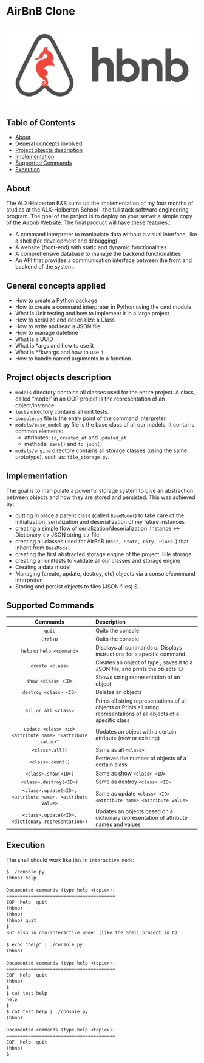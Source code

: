 # AirBnB Clone

![Logo](media/hbnb.png "hbnb logo")

## Table of Contents

<!-- TOC -->

* [About](#about)
* [General concepts involved](#general-concepts-applied)
* [Project objects description](#project-objects-description)
* [Implementation](#implementation)
* [Supported Commands](#supported-commands)
* [Execution](#execution)

<!-- TOC -->

## About

The ALX-Holberton B&B sums up the implementation of my four months of studies
at the ALX-Holberton School—the fullstack software engineering program.
The goal of the project is to deploy on your server a simple copy of the [Airbnb Website](https://www.airbnb.com/).
The final product will have these features::

* A command interpreter to manipulate data without a visual interface, like a shell (for development and debugging)
* A website (front-end) with static and dynamic functionalities
* A comprehensive database to manage the backend functionalities
* An API that provides a communication interface between the front and backend of the system.

## General concepts applied

* How to create a Python package
* How to create a command interpreter in Python using the cmd module
* What is Unit testing and how to implement it in a large project
* How to serialize and deserialize a Class
* How to write and read a JSON file
* How to manage datetime
* What is a UUID
* What is *args and how to use it
* What is **kwargs and how to use it
* How to handle named arguments in a function

## Project objects description

* ```models``` directory contains all classes used for the entire project.
  A class, called “model” in an OOP project is the representation of an object/instance.
* ```tests``` directory contains all unit tests.
* ```console.py``` file is the entry point of the command interpreter.
* ```models/base_model.py``` file is the base class of all our models. It contains common elements:
  * attributes: ```id```, ```created_at``` and ```updated_at```
  * methods: ```save()``` and ```to_json()```
* ```models/engine``` directory contains all storage classes (using the same prototype), such as: ```file_storage.py```.

## Implementation

The goal is to manipulate a powerful storage system to give an abstraction
between objects and how they are stored and persisted.
This was achieved by:

* putting in place a parent class (called ```BaseModel```) to take care of the initialization,
  serialization and deserialization of my future instances
* creating a simple flow of serialization/deserialization: Instance <-> Dictionary <-> JSON string <-> file
* creating all classes used for AirBnB (```User, State, City, Place…```) that inherit from ```BaseModel```
* creating the first abstracted storage engine of the project: File storage.
* creating all unittests to validate all our classes and storage engine
* Creating a data model
* Managing (create, update, destroy, etc) objects via a console/command interpreter
* Storing and persist objects to files (JSON files)
  S

## Supported Commands

|                            Commands                            | Description                                                                                                              |
|:--------------------------------------------------------------:|:-------------------------------------------------------------------------------------------------------------------------|
|                           ```quit```                           | Quits the console                                                                                                        |
|                          ```Ctrl+D```                          | Quits the console                                                                                                        |
|               ```help``` or ```help <command>```               | Displays all commands or Displays instructions for a specific command                                                    |
|                      ```create <class>```                      | Creates an object of type , saves it to a JSON file, and prints the objects ID                                           |
|                    ```show <class> <ID>```                     | Shows string representation of an object                                                                                 |
|                   ```destroy <class> <ID>```                   | Deletes an objects                                                                                                       |
|                    ```all or all <class>```                    | Prints all string representations of all objects or Prints all string representations of all objects of a specific class |
| ```update <class> <id> <attribute name> "<attribute value>"``` | Updates an object with a certain attribute (new or existing)                                                             |
|                      ```<class>.all()```                       | Same as all ```<class>```                                                                                                |
|                     ```<class>.count()```                      | Retrieves the number of objects of a certain class                                                                       |
|                    ```<class>.show(<ID>)```                    | Same as show ```<class> <ID>```                                                                                          |
|                  ```<class>.destroy(<ID>)```                   | Same as destroy ```<class> <ID>```                                                                                       |
| ```<class>.update(<ID>, <attribute name>, <attribute value>``` | Same as update ```<class> <ID> <attribute name> <attribute value>```                                                     |
|    ```<class>.update(<ID>, <dictionary representation>)```     | Updates an objects based on a dictionary representation of attribute names and values                                    |

## Execution

The shell should work like this in `interactive mode`:

```console
$ ./console.py
(hbnb) help

Documented commands (type help <topic>):
========================================
EOF  help  quit
(hbnb) 
(hbnb) 
(hbnb) quit
$
But also in non-interactive mode: (like the Shell project in C)

$ echo "help" | ./console.py
(hbnb)

Documented commands (type help <topic>):
========================================
EOF  help  quit
(hbnb) 
$
$ cat test_help
help
$
$ cat test_help | ./console.py
(hbnb)

Documented commands (type help <topic>):
========================================
EOF  help  quit
(hbnb)
$
```
